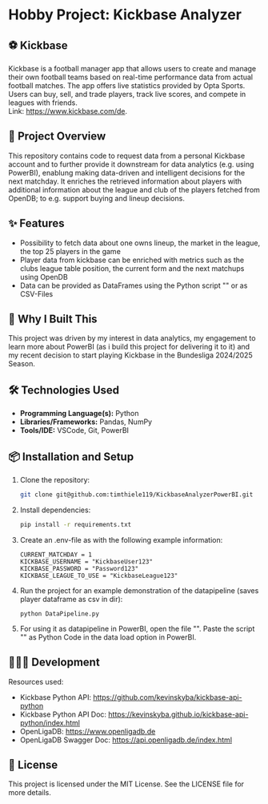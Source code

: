 # Hobby Project: Kickbase Analyzer

## ⚽️ Kickbase
Kickbase is a football manager app that allows users to create and manage their own football teams based on real-time performance data from actual football matches. 
The app offers live statistics provided by Opta Sports. Users can buy, sell, and trade players, track live scores, and compete in leagues with friends. 
<br>Link: https://www.kickbase.com/de.

## 🎯 Project Overview
This repository contains code to request data from a personal Kickbase account and to further provide it downstream for data analytics (e.g. using PowerBI), 
enablung making data-driven and intelligent decisions for the next matchday.
It enriches the retrieved information about players with additional information about the league and club of the players fetched from OpenDB; 
to e.g. support buying and lineup decisions.

## ✨ Features
- Possibility to fetch data about one owns lineup, the market in the league, the top 25 players in the game
- Player data from kickbase can be enriched with metrics such as the clubs league table position, the current form and the next matchups using OpenDB
- Data can be provided as DataFrames using the Python script "" or as CSV-Files

## 🌱 Why I Built This
This project was driven by my interest in data analytics, my engagement to learn more about PowerBI (as i build this project for delivering it to it) 
and my recent decision to start playing Kickbase in the Bundesliga 2024/2025 Season.

## 🛠️ Technologies Used
- **Programming Language(s):** Python
- **Libraries/Frameworks:** Pandas, NumPy
- **Tools/IDE:** VSCode, Git, PowerBI

## 📦 Installation and Setup
1. Clone the repository:
    ```bash
    git clone git@github.com:timthiele119/KickbaseAnalyzerPowerBI.git
    ```
2. Install dependencies:
    ```bash
    pip install -r requirements.txt
    ```
3. Create an .env-file as with the following example information:
    ```
    CURRENT_MATCHDAY = 1
    KICKBASE_USERNAME = "KickbaseUser123"
    KICKBASE_PASSWORD = "Password123"
    KICKBASE_LEAGUE_TO_USE = "KickbaseLeague123"
    ```
4. Run the project for an example demonstration of the datapipeline (saves player dataframe as csv in dir):
    ```
    python DataPipeline.py
    ```

5. For using it as datapipeline in PowerBI, open the file "". Paste the script "" as Python Code in the data load option in PowerBI.

## 👨🏽‍💻 Development
Resources used:<br>
- Kickbase Python API:        https://github.com/kevinskyba/kickbase-api-python
- Kickbase Python API Doc:    https://kevinskyba.github.io/kickbase-api-python/index.html
- OpenLigaDB:                 https://www.openligadb.de
- OpenLigaDB Swagger Doc:     https://api.openligadb.de/index.html

## 📝 License
This project is licensed under the MIT License. See the LICENSE file for more details.